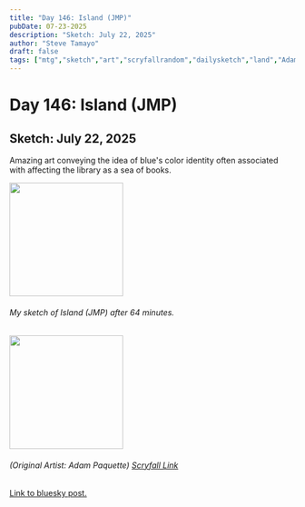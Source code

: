 ```yaml
---
title: "Day 146: Island (JMP)"
pubDate: 07-23-2025
description: "Sketch: July 22, 2025"
author: "Steve Tamayo"
draft: false
tags: ["mtg","sketch","art","scryfallrandom","dailysketch","land","Adam Paquette"]
---
```

# Day 146: Island (JMP)
## Sketch: July 22, 2025


Amazing art conveying the idea of blue's color identity often associated with affecting the library as a sea of books.


<img src="https://cdn.bsky.app/img/feed_fullsize/plain/did:plc:vlb3baqyfxfheceuqyubujfl/bafkreic2divife7inickjoabvv2jgt3scfcyl7myllubyvgp6rbyhct4lm@jpeg" height="200">


###### My sketch of Island (JMP) after 64 minutes.
<img src="https://cards.scryfall.io/large/front/b/5/b5a4dfac-2a47-48be-8611-d7f69e261c60.jpg?1600694877" height="200">


###### (Original Artist: Adam Paquette) [Scryfall Link](https://scryfall.com/card/jmp/53/island)


[Link to bluesky post.](https://bsky.app/profile/sorocoroto.bsky.social/post/3luoa7eb7ek2k)